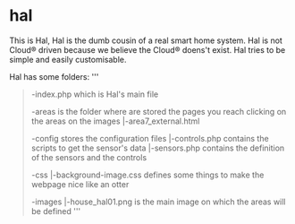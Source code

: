 # hal

This is Hal, 
Hal is the dumb cousin of a real smart home system. 
Hal is not Cloud® driven because we believe the Cloud® doens't exist.
Hal tries to be simple and easily customisable.

Hal has some folders:
'''
> -index.php		which is Hal's main file
> 
> -areas			is the folder where are stored the pages you reach clicking on the areas on the images
>    |-area7_external.html
> 
> -config			stores the configuration files
>    |-controls.php	contains the scripts to get the sensor's data
>    |-sensors.php	contains the definition of the sensors and the controls
> 
> -css
>    |-background-image.css	defines some things to make the webpage nice like an otter
> 
> -images
>    |-house_hal01.png		is the main image on which the areas will be defined
'''
